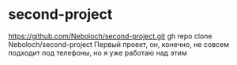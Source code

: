 # second-project
https://github.com/Neboloch/second-project.git
gh repo clone Neboloch/second-project
Первый проект, он, конечно, не совсем подходит под телефоны, но я уже работаю над этим
